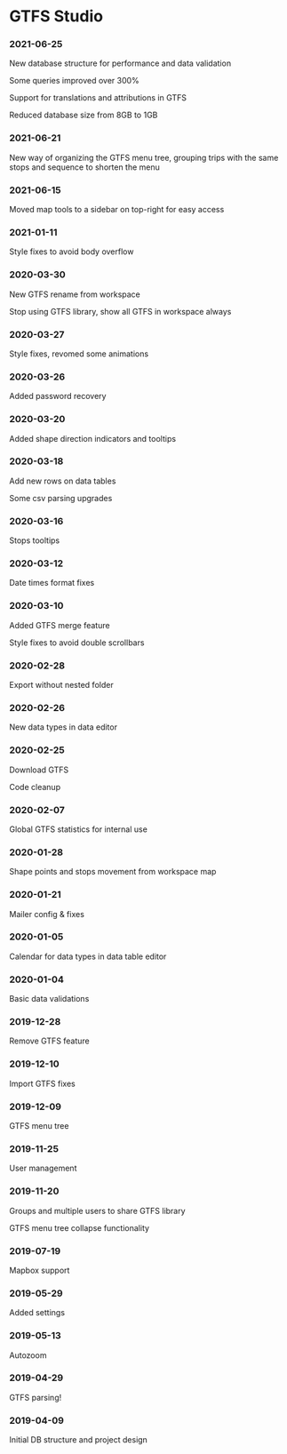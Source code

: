 # GTFS Studio

### 2021-06-25
New database structure for performance and data validation

Some queries improved over 300%

Support for translations and attributions in GTFS

Reduced database size from 8GB to 1GB

### 2021-06-21
New way of organizing the GTFS menu tree, grouping trips with the same stops and sequence to shorten the menu

### 2021-06-15
Moved map tools to a sidebar on top-right for easy access

### 2021-01-11
Style fixes to avoid body overflow

### 2020-03-30
New GTFS rename from workspace

Stop using GTFS library, show all GTFS in workspace always

### 2020-03-27
Style fixes, revomed some animations

### 2020-03-26
Added password recovery

### 2020-03-20
Added shape direction indicators and tooltips

### 2020-03-18
Add new rows on data tables

Some csv parsing upgrades

### 2020-03-16
Stops tooltips

### 2020-03-12
Date times format fixes

### 2020-03-10
Added GTFS merge feature

Style fixes to avoid double scrollbars

### 2020-02-28
Export without nested folder

### 2020-02-26
New data types in data editor

### 2020-02-25
Download GTFS

Code cleanup

### 2020-02-07
Global GTFS statistics for internal use

### 2020-01-28
Shape points and stops movement from workspace map

### 2020-01-21
Mailer config & fixes

### 2020-01-05
Calendar for data types in data table editor

### 2020-01-04
Basic data validations

### 2019-12-28
Remove GTFS feature

### 2019-12-10
Import GTFS fixes

### 2019-12-09
GTFS menu tree

### 2019-11-25
User management

### 2019-11-20
Groups and multiple users to share GTFS library

GTFS menu tree collapse functionality

### 2019-07-19
Mapbox support

### 2019-05-29
Added settings

### 2019-05-13
Autozoom

### 2019-04-29
GTFS parsing!

### 2019-04-09
Initial DB structure and project design